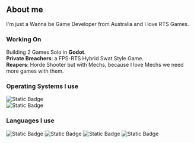 ## About me
I'm just a Wanna be Game Developer from Australia and I love RTS Games.

### Working On
Building 2 Games Solo in **Godot**.   
**Private Breachers**: a FPS-RTS Hybrid Swat Style Game.  
**Reapers**: Horde Shooter but with Mechs, because I love Mechs we need more games with them.  

### Operating Systems I use  
![Static Badge](https://img.shields.io/badge/user%20btw-blue?style=for-the-badge&logo=archlinux&labelColor=black)  
![Static Badge](https://img.shields.io/badge/For%20Gaming%20only-red?style=for-the-badge&logo=windows&labelColor=blue)

### Languages I use  
![Static Badge](https://img.shields.io/badge/C%20C++-black?style=for-the-badge&logo=c)
![Static Badge](https://img.shields.io/badge/Python-purple?style=for-the-badge&logo=python)
![Static Badge](https://img.shields.io/badge/Javascript-grey?style=for-the-badge&logo=javascript)
![Static Badge](https://img.shields.io/badge/lua-white?style=for-the-badge&logo=lua&logoColor=black)

